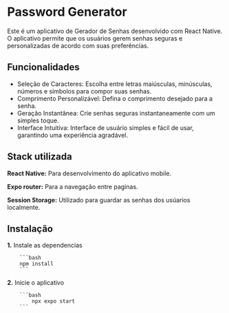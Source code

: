 
# Password Generator

Este é um aplicativo de Gerador de Senhas desenvolvido com React Native. O aplicativo permite que os usuários gerem senhas seguras e personalizadas de acordo com suas preferências.




## Funcionalidades

- Seleção de Caracteres: Escolha entre letras maiúsculas, minúsculas, números e símbolos para compor suas senhas.
- Comprimento Personalizável: Defina o comprimento desejado para a senha.
- Geração Instantânea: Crie senhas seguras instantaneamente com um simples toque.
- Interface Intuitiva: Interface de usuário simples e fácil de usar, garantindo uma experiência agradável.


## Stack utilizada

**React Native:** Para desenvolvimento do aplicativo mobile.

**Expo router:** Para a navegação entre paginas.

**Session Storage:** Utilizado para guardar as senhas dos usúarios localmente.



## Instalação

**1.** Instale as dependencias

        ```bash
        npm install
        ```

**2.** Inicie o aplicativo

        ```bash
            npx expo start
        ```
